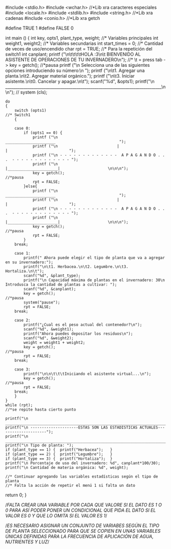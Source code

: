 #include <stdio.h> 
#include <wchar.h>                                                              //*Lib xra caracteres especiales
#include <locale.h>
#include <stdlib.h>
#include <string.h>                                                             //*Lib xra cadenas
#include <conio.h>                                                              //*Lib xra getch


#define TRUE 1
#define FALSE 0

int main () 
{
    int key, opts1, plant_type, weight;                                         //* Variables principales
    int weight1, weight2;                                                       //* Variables secundarias
    int start_times = 0;                                                        //* Cantidad de veces de uso/encendido
    char rpt = TRUE;                                                            //* Para la repetición del switch1
    int canplant; 
    printf ("\n\t\t\t\tHOLA :3\n\t BIENVENIDO AL ASISTENTE DE OPERACIONES DE TU INVERNADERO\n");  //* \t = press tab ->
    key = getch();                                                              //*pausa
    printf ("\n Selecciona una de las siguientes opciones introduciendo su número:\n ");
    printf ("\n\t1. Agregar una planta.\n\t2. Agregar material orgánico.");
    printf ("\n\t3. Iniciar asistente.\n\t0. Cancelar y apagar.\n\t");
    scanf("%d", &opts1);
    printf("\n _____________________________________________________________________________\n\n");
   // system (cls);


    do 
    {
        switch (opts1)                                                          //* Switch1
        {   
        
        case 0:
            if (opts1 == 0) {
                printf ("\n                           ______________________                            ");
                printf ("\n                          |                      |                           ");
                printf ("\n - - - - - - - - - - - - -  A P A G A N D O . . .  - - - - - - - - - - - - - ");
                printf ("\n                          |______________________|                     \n\n\n");
                key = getch();                                                  //*pausa
                rpt = FALSE;
            }else{
                printf ("\n                           ______________________                            ");
                printf ("\n                          |                      |                           ");
                printf ("\n - - - - - - - - - - - - -  A P A G A N D O . . .  - - - - - - - - - - - - - ");
                printf ("\n                          |______________________|                     \n\n\n");
                key = getch();                                                  //*pausa
                rpt = FALSE;
            }
        break;
        
        case 1:
            printf(" Ahora puede elegir el tipo de planta que va a agregar en su invernadero:");
            printf("\n\t1. Herbacea.\n\t2. Legumbre.\n\t3. Hortaliza.\n\t");
            scanf("%d", &plant_type);
            printf("\n Capacidad máxima de plantas en el invernadero: 30\n Introdusca la cantidad de plantas a cultivar: ");
            scanf("%d", &canplant);
            key = getch();                                                      //*pausa
            system("pause");
            rpt = FALSE;
        break;
    
        case 2:
            printf("¿Cual es el peso actual del contenedor?\n");
            scanf("%d", &weight1);
            printf("Ahora puedes depositar los residuos\n");
            scanf("%d", &weight2);
            weight = weight1 + weight2;
            key = getch();                                                      //*pausa
            rpt = FALSE;
        break;
        
        case 3:
            printf("\n\n\t\t\tIniciando el asistente virtual...\n");
            key = getch();                                                      //*pausa
            rpt = FALSE;
        break;
        }
    }
    while (rpt);                                                                //*se repite hasta cierto punto

    printf("\n _____________________________________________________________________________\n");
    printf("\n ---------------------ESTAS SON LAS ESTADISTICAS ACTUALES---------------------");
    printf("\n _____________________________________________________________________________\n");
    printf("\n Tipo de planta: ");
    if (plant_type == 1) {  printf("Herbacea");   }
    if (plant_type == 2) {  printf("Legumbre");   }
    if (plant_type == 3) {  printf("Hortaliza");  }
    printf("\n Porcentaje de uso del invernadero: %d", canplant*100/30);
    printf("\n Cantidad de materia orgánica: %d", weight);

    //* Continuar agregando las variables estadísticas según el tipo de planta
    //* Falta la acción de repetir el menú 1 si falta un dato

return 0;
}

/*FALTA CREAR UNA VARIABLE POR CADA QUE VALORE SI EL DATO ES 1 O 0 PARA 
ASÍ PODER PONER UN CONDICIONAL QUE PIDA EL DATO SI EL VALOR ES 0 Y QUE 
LO OMITA SI EL VALOR ES 1*/

/*ES NECESARIO ASIGNAR UN CONJUNTO DE VARIABES SEGÚN EL TIPO DE PLANTA
SELECCIONADO PARA QUE SE COPIEN EN UNAS VARIABLES ÚNICAS DEFINIDAS PARA 
LA FRECUENCIA DE APLICACIÓN DE AGUA, NUTRIENTES Y LUZ*/
